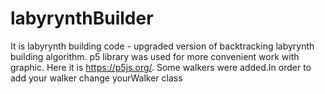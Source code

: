 # labyrynthBuilder


It is labyrynth building code - upgraded version of backtracking labyrynth building algorithm.
p5 library was used for more convenient work with graphic.
Here it is https://p5js.org/.
Some walkers were added.In order to add your walker change yourWalker class
